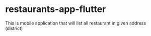 # restaurants-app-flutter
This is mobile application that will list all restaurant in given address (district)
